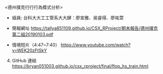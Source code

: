 <德州撲克⾏行行為模式分析>

- 組員: 台科⼤大⼯工管系⼤大肆：廖宣雅、吳睿得、廖祐萱

- 簡報網址
https://tallya851109.github.io/CSX_RProject/期末報告/德州撲克第二組20190103.pdf

- 情境短片（4:47~7:40）
https://www.youtube.com/watch?v=WEK20zFtSkY

4. GitHub 連結
https://bryan051003.github.io/csx_rproject/final/flop_hs_train.html
